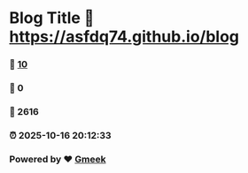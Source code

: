 # Blog Title :link: https://asfdq74.github.io/blog 
### :page_facing_up: [10](https://asfdq74.github.io/blog/tag.html) 
### :speech_balloon: 0 
### :hibiscus: 2616 
### :alarm_clock: 2025-10-16 20:12:33 
### Powered by :heart: [Gmeek](https://github.com/Meekdai/Gmeek)
